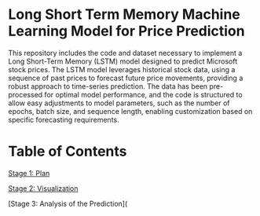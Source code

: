 # Long Short Term Memory Machine Learning Model for Price Prediction

This repository includes the code and dataset necessary to implement a Long Short-Term Memory (LSTM) model designed to predict Microsoft stock prices. The LSTM model leverages historical stock data, using a sequence of past prices to forecast future price movements, providing a robust approach to time-series prediction. The data has been pre-processed for optimal model performance, and the code is structured to allow easy adjustments to model parameters, such as the number of epochs, batch size, and sequence length, enabling customization based on specific forecasting requirements.

# Table of Contents

[Stage 1: Plan](https://github.com/ACimini/460-Term-Project/blob/main/Plan%20Stages/Term%20Project%20Plan.pdf)

[Stage 2: Visualization](https://github.com/ACimini/460-Term-Project/blob/main/Plan%20Stages/Stage-2-Visualization.html)

[Stage 3: Analysis of the Prediction](
